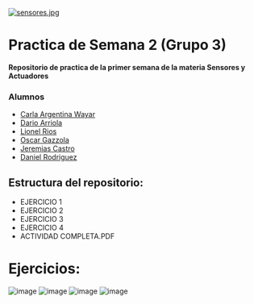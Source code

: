 [![sensores.jpg](https://i.postimg.cc/L6wBTd77/sensores.jpg)](https://postimg.cc/mt3HLnTN)

# Practica de Semana 2 (Grupo 3)

__Repositorio de practica de la primer semana de la materia Sensores y Actuadores__

### Alumnos

+ [Carla Argentina Wayar](https://github.com/WayarCarla)
+ [Dario Arriola](https://github.com/dr-arriola)
+ [Lionel Rios](https://github.com/RiosLionel)
+ [Oscar Gazzola](https://github.com/OscarAGazzola)
+ [Jeremias Castro](https://github.com/Jerec4stro)
+ [Daniel Rodriguez](https://github.com/danydeitu)

## Estructura del repositorio:

+ EJERCICIO 1
+ EJERCICIO 2
+ EJERCICIO 3
+ EJERCICIO 4
+ ACTIVIDAD COMPLETA.PDF

# Ejercicios:

![image](https://user-images.githubusercontent.com/84986194/190467698-1f5001b1-ee9b-4336-9ec4-be37d712aae5.png)
![image](https://user-images.githubusercontent.com/84986194/190467751-1cf0c911-3e08-4414-961b-5412413c0e98.png)
![image](https://user-images.githubusercontent.com/84986194/190467803-8c64f9bb-ab79-4235-a809-b2da7241cfad.png)
![image](https://user-images.githubusercontent.com/84986194/190467855-ec9b1d36-d93d-4a17-8ac7-99d7335c493c.png)
